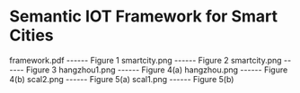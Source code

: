 # Semantic  IOT Framework for  Smart Cities

framework.pdf  ------ Figure 1
smartcity.png  ------ Figure 2
smartcity.png  ------ Figure 3
hangzhou1.png  ------ Figure 4(a)
hangzhou.png   ------ Figure 4(b)
scal2.png      ------ Figure 5(a)
scal1.png      ------ Figure 5(b)
